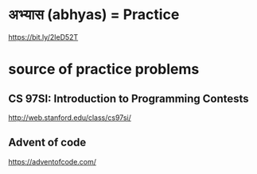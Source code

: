 # अभ्यास (abhyas) = Practice 
https://bit.ly/2IeD52T
# source of practice problems
## CS 97SI: Introduction to Programming Contests
http://web.stanford.edu/class/cs97si/

## Advent of code
https://adventofcode.com/

